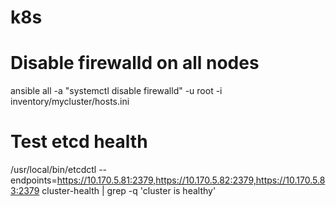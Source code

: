 # k8s

# Disable firewalld on all nodes
ansible all -a "systemctl disable firewalld" -u root -i inventory/mycluster/hosts.ini 

# Test etcd health
/usr/local/bin/etcdctl --endpoints=https://10.170.5.81:2379,https://10.170.5.82:2379,https://10.170.5.83:2379 cluster-health | grep -q 'cluster is healthy'
